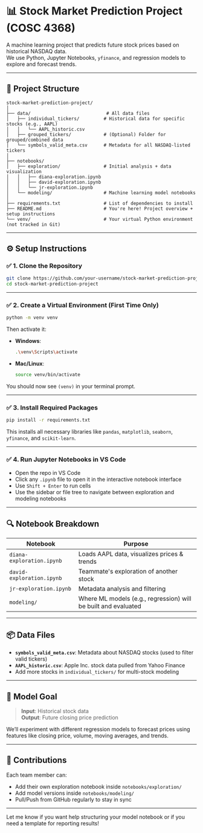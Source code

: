 # 📊 Stock Market Prediction Project (COSC 4368)

A machine learning project that predicts future stock prices based on historical NASDAQ data.  
We use Python, Jupyter Notebooks, `yfinance`, and regression models to explore and forecast trends.

---

## 🧱 Project Structure

```
stock-market-prediction-project/
│
├── data/                            # All data files
│   ├── individual_tickers/         # Historical data for specific stocks (e.g., AAPL)
│   │   └── AAPL_historic.csv
│   ├── grouped_tickers/            # (Optional) Folder for grouped/combined data
│   └── symbols_valid_meta.csv      # Metadata for all NASDAQ-listed tickers
│
├── notebooks/
│   ├── exploration/                # Initial analysis + data visualization
│   │   ├── diana-exploration.ipynb
│   │   ├── david-exploration.ipynb
│   │   └── jr-exploration.ipynb
│   └── modeling/                   # Machine learning model notebooks
│
├── requirements.txt                # List of dependencies to install
├── README.md                       # You're here! Project overview + setup instructions
└── venv/                           # Your virtual Python environment (not tracked in Git)
```

---

## ⚙️ Setup Instructions

### ✅ 1. Clone the Repository
```bash
git clone https://github.com/your-username/stock-market-prediction-project.git
cd stock-market-prediction-project
```

---

### ✅ 2. Create a Virtual Environment (First Time Only)

```bash
python -m venv venv
```

Then activate it:

- **Windows**:
  ```bash
  .\venv\Scripts\activate
  ```

- **Mac/Linux**:
  ```bash
  source venv/bin/activate
  ```

You should now see `(venv)` in your terminal prompt.

---

### ✅ 3. Install Required Packages

```bash
pip install -r requirements.txt
```

This installs all necessary libraries like `pandas`, `matplotlib`, `seaborn`, `yfinance`, and `scikit-learn`.

---

### ✅ 4. Run Jupyter Notebooks in VS Code

- Open the repo in VS Code
- Click any `.ipynb` file to open it in the interactive notebook interface
- Use `Shift + Enter` to run cells
- Use the sidebar or file tree to navigate between exploration and modeling notebooks

---

## 🔍 Notebook Breakdown

| Notebook                     | Purpose |
|------------------------------|---------|
| `diana-exploration.ipynb`    | Loads AAPL data, visualizes prices & trends |
| `david-exploration.ipynb`    | Teammate's exploration of another stock |
| `jr-exploration.ipynb`       | Metadata analysis and filtering |
| `modeling/`                  | Where ML models (e.g., regression) will be built and evaluated |

---

## 📦 Data Files

- **`symbols_valid_meta.csv`**: Metadata about NASDAQ stocks (used to filter valid tickers)
- **`AAPL_historic.csv`**: Apple Inc. stock data pulled from Yahoo Finance
- Add more stocks in `individual_tickers/` for multi-stock modeling

---

## 🧠 Model Goal

> **Input**: Historical stock data  
> **Output**: Future closing price prediction

We’ll experiment with different regression models to forecast prices using features like closing price, volume, moving averages, and trends.

---

## 🙌 Contributions

Each team member can:
- Add their own exploration notebook inside `notebooks/exploration/`
- Add model versions inside `notebooks/modeling/`
- Pull/Push from GitHub regularly to stay in sync

---

Let me know if you want help structuring your model notebook or if you need a template for reporting results!